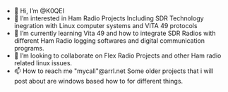 - 👋 Hi, I’m @K0QEI
- 👀 I’m interested in Ham Radio Projects Including SDR Technology inegration with Linux computer systems and VITA 49 protocols
- 🌱 I’m currently learning Vita 49 and how to integrate SDR Radios with different Ham Radio logging softwares and digital communication programs.
- 💞️ I’m looking to collaborate on Flex Radio Projects and other Ham radio related linux issues.
- 📫 How to reach me "mycall"@arrl.net
     Some older projects that i will post about are windows based how to for different things.

